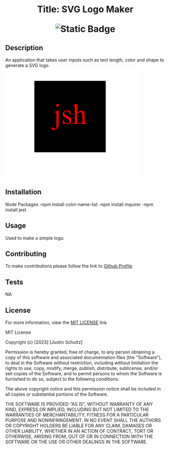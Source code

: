 
# <p align="center">Title: SVG Logo Maker</p> <p align="center">![Static Badge](https://img.shields.io/badge/License-MIT-blue)</p>

## Description
An application that takes user inputs such as text length, color and shape to generate a SVG logo.
![Article Preview](./lib/assets/Screenshot%202023-12-01%20123842.png)     
## Installation
Node Packages
    -npm install color-name-list
    -npm install inquirer
    -npm install jest
## Usage
Used to make a simple logo. 
    
## Contributing
To make contributions please follow the link to [Github Profile](https://github.com/justin-schultz37/logo-maker)
    
## Tests
NA

## License
For more information, view the [MIT LICENSE](https://choosealicense.com/licenses/mit/) link

MIT License

Copyright (c) [2023] [Justin Schultz]

Permission is hereby granted, free of charge, to any person obtaining a copy
of this software and associated documentation files (the "Software"), to deal
in the Software without restriction, including without limitation the rights
to use, copy, modify, merge, publish, distribute, sublicense, and/or sell
copies of the Software, and to permit persons to whom the Software is
furnished to do so, subject to the following conditions:

The above copyright notice and this permission notice shall be included in all
copies or substantial portions of the Software.

THE SOFTWARE IS PROVIDED "AS IS", WITHOUT WARRANTY OF ANY KIND, EXPRESS OR
IMPLIED, INCLUDING BUT NOT LIMITED TO THE WARRANTIES OF MERCHANTABILITY,
FITNESS FOR A PARTICULAR PURPOSE AND NONINFRINGEMENT. IN NO EVENT SHALL THE
AUTHORS OR COPYRIGHT HOLDERS BE LIABLE FOR ANY CLAIM, DAMAGES OR OTHER
LIABILITY, WHETHER IN AN ACTION OF CONTRACT, TORT OR OTHERWISE, ARISING FROM,
OUT OF OR IN CONNECTION WITH THE SOFTWARE OR THE USE OR OTHER DEALINGS IN THE
SOFTWARE.